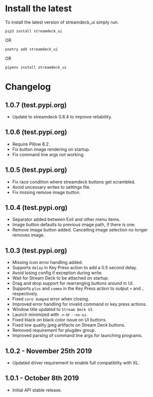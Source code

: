 Install the latest
===================

To install the latest version of streamdeck_ui simply run:

`pip3 install streamdeck_ui`

OR

`poetry add streamdeck_ui`

OR

`pipenv install streamdeck_ui`


Changelog
=========
## 1.0.7 (test.pypi.org)
- Update to streamdeck 0.8.4 to improve reliability.
## 1.0.6 (test.pypi.org)
- Require Pillow 8.2.
- Fix button image rendering on startup.
- Fix command line args not working.
## 1.0.5 (test.pypi.org)
- Fix race condition where streamdeck buttons get scrambled.
- Avoid uncessary writes to settings file.
- Fix missing remove image button.
## 1.0.4 (test.pypi.org)
- Separator added between Exit and other menu items.
- Image button defaults to previous image path, if there is one.
- Remove image button added. Cancelling image selection no longer removes image.
## 1.0.3 (test.pypi.org)
- Missing icon error handling added.
- Supports `delay` in Key Press action to add a 0.5 second delay.
- Avoid losing config if exception during write.
- Wait for Stream Deck to be attached on startup.
- Drag and drop support for rearranging buttons around in UI.
- Supports `plus` and `comma` in the Key Press action to output `+` and `,` respectively.
- Fixed `core dumped` error when closing.
- Improved error handling for invalid command or key press actions.
- Window title updated to `Stream Deck UI`.
- Launch minimized with `-n` or `--no-ui`.
- Fixed black on black color issue on UI buttons.
- Fixed low quality jpeg artifacts on Stream Deck buttons.
- Removed requirement for plugdev group.
- Improved parsing of command line args for launching programs.

## 1.0.2 - November 25th 2019
- Updated driver requirement to enable full compatiblity with XL.

## 1.0.1 - October 8th 2019
- Initial API stable release.
